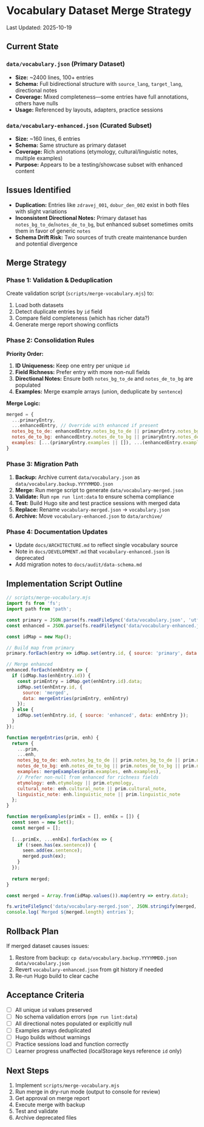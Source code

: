 # Vocabulary Dataset Merge Strategy

Last Updated: 2025-10-19

## Current State

### `data/vocabulary.json` (Primary Dataset)
- **Size:** ~2400 lines, 100+ entries
- **Schema:** Full bidirectional structure with `source_lang`, `target_lang`, directional notes
- **Coverage:** Mixed completeness—some entries have full annotations, others have nulls
- **Usage:** Referenced by layouts, adapters, practice sessions

### `data/vocabulary-enhanced.json` (Curated Subset)
- **Size:** ~160 lines, 6 entries
- **Schema:** Same structure as primary dataset
- **Coverage:** Rich annotations (etymology, cultural/linguistic notes, multiple examples)
- **Purpose:** Appears to be a testing/showcase subset with enhanced content

## Issues Identified

- **Duplication:** Entries like `zdravej_001`, `dobur_den_002` exist in both files with slight variations
- **Inconsistent Directional Notes:** Primary dataset has `notes_bg_to_de`/`notes_de_to_bg`, but enhanced subset sometimes omits them in favor of generic `notes`
- **Schema Drift Risk:** Two sources of truth create maintenance burden and potential divergence

## Merge Strategy

### Phase 1: Validation & Deduplication

Create validation script (`scripts/merge-vocabulary.mjs`) to:

1. Load both datasets
2. Detect duplicate entries by `id` field
3. Compare field completeness (which has richer data?)
4. Generate merge report showing conflicts

### Phase 2: Consolidation Rules

**Priority Order:**
1. **ID Uniqueness:** Keep one entry per unique `id`
2. **Field Richness:** Prefer entry with more non-null fields
3. **Directional Notes:** Ensure both `notes_bg_to_de` and `notes_de_to_bg` are populated
4. **Examples:** Merge example arrays (union, deduplicate by `sentence`)

**Merge Logic:**
```javascript
merged = {
  ...primaryEntry,
  ...enhancedEntry, // Override with enhanced if present
  notes_bg_to_de: enhancedEntry.notes_bg_to_de || primaryEntry.notes_bg_to_de || primaryEntry.notes,
  notes_de_to_bg: enhancedEntry.notes_de_to_bg || primaryEntry.notes_de_to_bg || primaryEntry.notes,
  examples: [...(primaryEntry.examples || []), ...(enhancedEntry.examples || [])].filter(uniqueBySentence)
}
```

### Phase 3: Migration Path

1. **Backup:** Archive current `data/vocabulary.json` as `data/vocabulary.backup.YYYYMMDD.json`
2. **Merge:** Run merge script to generate `data/vocabulary-merged.json`
3. **Validate:** Run `npm run lint:data` to ensure schema compliance
4. **Test:** Build Hugo site and test practice sessions with merged data
5. **Replace:** Rename `vocabulary-merged.json` → `vocabulary.json`
6. **Archive:** Move `vocabulary-enhanced.json` to `data/archive/`

### Phase 4: Documentation Updates

- Update `docs/ARCHITECTURE.md` to reflect single vocabulary source
- Note in `docs/DEVELOPMENT.md` that `vocabulary-enhanced.json` is deprecated
- Add migration notes to `docs/audit/data-schema.md`

## Implementation Script Outline

```javascript
// scripts/merge-vocabulary.mjs
import fs from 'fs';
import path from 'path';

const primary = JSON.parse(fs.readFileSync('data/vocabulary.json', 'utf-8'));
const enhanced = JSON.parse(fs.readFileSync('data/vocabulary-enhanced.json', 'utf-8'));

const idMap = new Map();

// Build map from primary
primary.forEach(entry => idMap.set(entry.id, { source: 'primary', data: entry }));

// Merge enhanced
enhanced.forEach(enhEntry => {
  if (idMap.has(enhEntry.id)) {
    const primEntry = idMap.get(enhEntry.id).data;
    idMap.set(enhEntry.id, {
      source: 'merged',
      data: mergeEntries(primEntry, enhEntry)
    });
  } else {
    idMap.set(enhEntry.id, { source: 'enhanced', data: enhEntry });
  }
});

function mergeEntries(prim, enh) {
  return {
    ...prim,
    ...enh,
    notes_bg_to_de: enh.notes_bg_to_de || prim.notes_bg_to_de || prim.notes,
    notes_de_to_bg: enh.notes_de_to_bg || prim.notes_de_to_bg || prim.notes,
    examples: mergeExamples(prim.examples, enh.examples),
    // Prefer non-null from enhanced for richness fields
    etymology: enh.etymology || prim.etymology,
    cultural_note: enh.cultural_note || prim.cultural_note,
    linguistic_note: enh.linguistic_note || prim.linguistic_note
  };
}

function mergeExamples(primEx = [], enhEx = []) {
  const seen = new Set();
  const merged = [];
  
  [...primEx, ...enhEx].forEach(ex => {
    if (!seen.has(ex.sentence)) {
      seen.add(ex.sentence);
      merged.push(ex);
    }
  });
  
  return merged;
}

const merged = Array.from(idMap.values()).map(entry => entry.data);

fs.writeFileSync('data/vocabulary-merged.json', JSON.stringify(merged, null, 2));
console.log(`Merged ${merged.length} entries`);
```

## Rollback Plan

If merged dataset causes issues:

1. Restore from backup: `cp data/vocabulary.backup.YYYYMMDD.json data/vocabulary.json`
2. Revert `vocabulary-enhanced.json` from git history if needed
3. Re-run Hugo build to clear cache

## Acceptance Criteria

- [ ] All unique `id` values preserved
- [ ] No schema validation errors (`npm run lint:data`)
- [ ] All directional notes populated or explicitly null
- [ ] Examples arrays deduplicated
- [ ] Hugo builds without warnings
- [ ] Practice sessions load and function correctly
- [ ] Learner progress unaffected (localStorage keys reference `id` only)

## Next Steps

1. Implement `scripts/merge-vocabulary.mjs`
2. Run merge in dry-run mode (output to console for review)
3. Get approval on merge report
4. Execute merge with backup
5. Test and validate
6. Archive deprecated files
